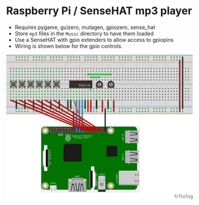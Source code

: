 # Raspberry Pi / SenseHAT mp3 player

- Requires pygame, guizero, mutagen, gpiozero, sense_hat
- Store `mp3` files in the `Music` directory to have them loaded
- Use a SenseHAT with gpio extenders to allow access to gpiopins
- Wiring is shown below for the gpio controls.

![mp3_player](images/mp3_player.png)
